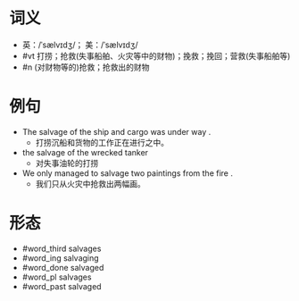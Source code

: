 # 词义
- 英：/ˈsælvɪdʒ/； 美：/ˈsælvɪdʒ/
- #vt 打捞；抢救(失事船舶、火灾等中的财物)；挽救；挽回；营救(失事船舶等)
- #n (对财物等的)抢救；抢救出的财物
# 例句
- The salvage of the ship and cargo was under way .
	- 打捞沉船和货物的工作正在进行之中。
- the salvage of the wrecked tanker
	- 对失事油轮的打捞
- We only managed to salvage two paintings from the fire .
	- 我们只从火灾中抢救出两幅画。
# 形态
- #word_third salvages
- #word_ing salvaging
- #word_done salvaged
- #word_pl salvages
- #word_past salvaged
